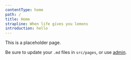 ```yaml
---
contentType: home
path: /
title: Home
strapline: When life gives you lemons
introduction: hello
---
```

This is a placeholder page.

Be sure to update your `.md` files in `src/pages`, or use [admin](/admin).
